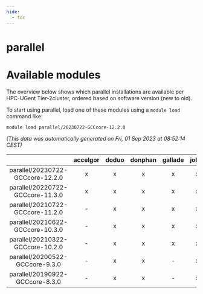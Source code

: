```yaml
---
hide:
  - toc
---
```


parallel
========

# Available modules


The overview below shows which parallel installations are available per HPC-UGent Tier-2cluster, ordered based on software version (new to old).

To start using parallel, load one of these modules using a `module load` command like:

```shell
module load parallel/20230722-GCCcore-12.2.0
```

*(This data was automatically generated on Fri, 01 Sep 2023 at 08:52:14 CEST)*  

| |accelgor|doduo|donphan|gallade|joltik|skitty|swalot|victini|
| :---: | :---: | :---: | :---: | :---: | :---: | :---: | :---: | :---: |
|parallel/20230722-GCCcore-12.2.0|x|x|x|x|x|x|x|x|
|parallel/20220722-GCCcore-11.3.0|x|x|x|x|x|x|x|x|
|parallel/20210722-GCCcore-11.2.0|-|x|x|x|x|x|x|x|
|parallel/20210622-GCCcore-10.3.0|-|x|x|x|x|x|x|x|
|parallel/20210322-GCCcore-10.2.0|-|x|x|x|x|x|x|x|
|parallel/20200522-GCCcore-9.3.0|-|x|x|-|x|x|x|x|
|parallel/20190922-GCCcore-8.3.0|-|x|x|-|x|x|x|x|
